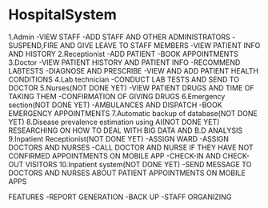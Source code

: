 # HospitalSystem
1.Admin 
-VIEW STAFF
-ADD STAFF AND OTHER ADMINISTRATORS
-SUSPEND,FIRE AND GIVE LEAVE TO STAFF MEMBERS
-VIEW PATIENT INFO AND HISTORY
2.Receptionist
-ADD PATIENT
-BOOK APPOINTMENTS
3.Doctor
-VIEW PATIENT HISTORY AND PATIENT INFO
-RECOMMEND LABTESTS
-DIAGNOSE AND PRESCRIBE
-VIEW AND ADD PATIENT HEALTH CONDITIONS
4.Lab technician
-CONDUCT LAB TESTS AND SEND TO DOCTOR
5.Nurses(NOT DONE YET)
-VIEW PATIENT DRUGS AND TIME OF TAKING THEM
-CONFIRMATION OF GIVING DRUGS
6.Emergency section(NOT DONE YET)
-AMBULANCES AND DISPATCH
-BOOK EMERGENCY APPOINTMENTS
7.Automatic backup of database(NOT DONE YET)
8.Disease prevalence estimation using AI(NOT DONE YET)
RESEARCHING ON HOW TO DEAL WITH BIG DATA AND B.D ANALYSIS
9.Inpatient Receptionist(NOT DONE YET)
-ASSIGN WARD
-ASSIGN DOCTORS AND NURSES
-CALL DOCTOR AND NURSE IF THEY HAVE NOT CONFIRMED APPOINTMENTS ON MOBILE APP
-CHECK-IN AND CHECK-OUT VISITORS
10.Inpatient system(NOT DONE YET)
-SEND MESSAGE TO DOCTORS AND NURSES ABOUT PATIENT APPOINTMENTS ON MOBILE APPS

FEATURES
-REPORT GENERATION
-BACK UP
-STAFF ORGANIZING